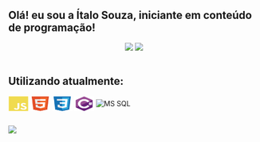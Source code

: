 ## Olá! eu sou a Ítalo Souza, iniciante em conteúdo de programação!

<div align="center">
  <img height="180em" src="https://github-readme-stats.vercel.app/api?username=RagnaReal&show_icons=true&theme=dark&include_all_commits=true&count_private=true"/>
  <img ali height="180em" src="https://github-readme-stats.vercel.app/api/top-langs/?username=RagnaReal&layout=compact&langs_count=7&theme=dark"/>
  </div>


<div style="display: inline_bloc[](url)k"><br>
<h2>Utilizando atualmente:</h2>
<img align="center" alt="Js" height="30" width="40" src="https://raw.githubusercontent.com/devicons/devicon/master/icons/javascript/javascript-plain.svg">
<img align="center" alt="HTML5" height="30" width="40" src="https://raw.githubusercontent.com/devicons/devicon/master/icons/html5/html5-original.svg">
<img align="center" alt="CSS3" height="30" width="40" src="https://raw.githubusercontent.com/devicons/devicon/master/icons/css3/css3-original.svg">
<img align="center" alt="Csharp" height="30" width="40" src="https://raw.githubusercontent.com/devicons/devicon/master/icons/csharp/csharp-original.svg">
<img align="center" alt="MS SQL"height="30" width="40" src="https://www.svgrepo.com/show/303229/microsoft-sql-server-logo.svg">
         
            
          
</div>
  
  ##
  
  <div>
  <a href="https://br.linkedin.com/in/%C3%ADtalo-souza-61213bb9?trk=pub-pbmap" target="_blank"><img src="https://img.shields.io/badge/-LinkedIn-%230077B5?style=for-the-badge&logo=linkedin&logoColor=white" target="_blank"></a>
  </div>
